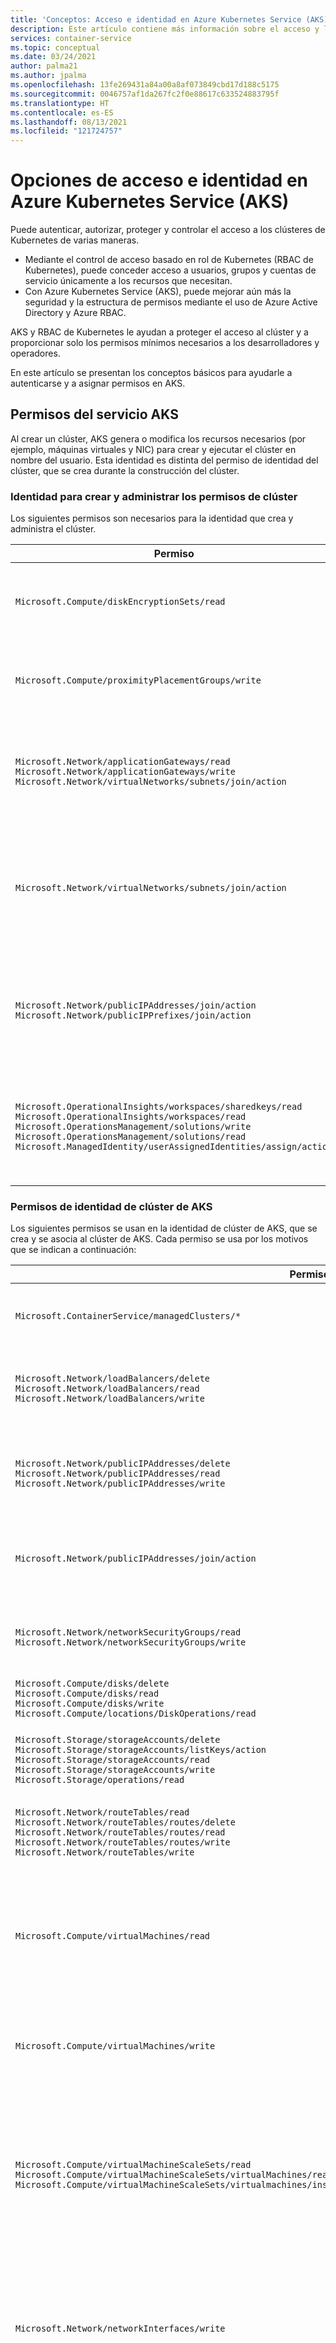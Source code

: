 ```yaml
---
title: 'Conceptos: Acceso e identidad en Azure Kubernetes Service (AKS)'
description: Este artículo contiene más información sobre el acceso y la identidad en Azure Kubernetes Service (AKS), incluida la integración de Azure Active Directory, el control de acceso basado en rol de Kubernetes (RBAC de Kubernetes) y los roles y enlaces.
services: container-service
ms.topic: conceptual
ms.date: 03/24/2021
author: palma21
ms.author: jpalma
ms.openlocfilehash: 13fe269431a84a00a8af073849cbd17d188c5175
ms.sourcegitcommit: 0046757af1da267fc2f0e88617c633524883795f
ms.translationtype: HT
ms.contentlocale: es-ES
ms.lasthandoff: 08/13/2021
ms.locfileid: "121724757"
---
```

# <a name="access-and-identity-options-for-azure-kubernetes-service-aks"></a>Opciones de acceso e identidad en Azure Kubernetes Service (AKS)

Puede autenticar, autorizar, proteger y controlar el acceso a los clústeres de Kubernetes de varias maneras. 
* Mediante el control de acceso basado en rol de Kubernetes (RBAC de Kubernetes), puede conceder acceso a usuarios, grupos y cuentas de servicio únicamente a los recursos que necesitan. 
* Con Azure Kubernetes Service (AKS), puede mejorar aún más la seguridad y la estructura de permisos mediante el uso de Azure Active Directory y Azure RBAC. 

AKS y RBAC de Kubernetes le ayudan a proteger el acceso al clúster y a proporcionar solo los permisos mínimos necesarios a los desarrolladores y operadores.

En este artículo se presentan los conceptos básicos para ayudarle a autenticarse y a asignar permisos en AKS.

## <a name="aks-service-permissions"></a>Permisos del servicio AKS

Al crear un clúster, AKS genera o modifica los recursos necesarios (por ejemplo, máquinas virtuales y NIC) para crear y ejecutar el clúster en nombre del usuario. Esta identidad es distinta del permiso de identidad del clúster, que se crea durante la construcción del clúster.

### <a name="identity-creating-and-operating-the-cluster-permissions"></a>Identidad para crear y administrar los permisos de clúster

Los siguientes permisos son necesarios para la identidad que crea y administra el clúster.

| Permiso | Motivo |
|---|---|
| `Microsoft.Compute/diskEncryptionSets/read` | Se requiere para leer el identificador de conjunto de cifrado de disco. |
| `Microsoft.Compute/proximityPlacementGroups/write` | Necesario para actualizar los grupos con ubicación por proximidad. |
| `Microsoft.Network/applicationGateways/read` <br/> `Microsoft.Network/applicationGateways/write` <br/> `Microsoft.Network/virtualNetworks/subnets/join/action` | Se requiere para configurar las puertas de enlace de aplicaciones y unirse a la subred. |
| `Microsoft.Network/virtualNetworks/subnets/join/action` | Se requiere para configurar el grupo de seguridad de red para la subred cuando se usa una red virtual personalizada.|
| `Microsoft.Network/publicIPAddresses/join/action` <br/> `Microsoft.Network/publicIPPrefixes/join/action` | Se requiere para configurar las direcciones IP públicas salientes en el servicio Standard Load Balancer. |
| `Microsoft.OperationalInsights/workspaces/sharedkeys/read` <br/> `Microsoft.OperationalInsights/workspaces/read` <br/> `Microsoft.OperationsManagement/solutions/write` <br/> `Microsoft.OperationsManagement/solutions/read` <br/> `Microsoft.ManagedIdentity/userAssignedIdentities/assign/action` | Se requiere para crear y actualizar las áreas de trabajo de Log Analytics y la supervisión de Azure para contenedores. |

### <a name="aks-cluster-identity-permissions"></a>Permisos de identidad de clúster de AKS

Los siguientes permisos se usan en la identidad de clúster de AKS, que se crea y se asocia al clúster de AKS. Cada permiso se usa por los motivos que se indican a continuación:

| Permiso | Motivo |
|---|---|
| `Microsoft.ContainerService/managedClusters/*`  <br/> | Necesario para la creación de usuarios y el funcionamiento del clúster
| `Microsoft.Network/loadBalancers/delete` <br/> `Microsoft.Network/loadBalancers/read` <br/> `Microsoft.Network/loadBalancers/write` | Se requiere para configurar el equilibrador de carga para un servicio LoadBalancer. |
| `Microsoft.Network/publicIPAddresses/delete` <br/> `Microsoft.Network/publicIPAddresses/read` <br/> `Microsoft.Network/publicIPAddresses/write` | Se requiere para buscar y configurar direcciones IP públicas para un servicio LoadBalancer. |
| `Microsoft.Network/publicIPAddresses/join/action` | Se requiere para configurar direcciones IP públicas para un servicio LoadBalancer. |
| `Microsoft.Network/networkSecurityGroups/read` <br/> `Microsoft.Network/networkSecurityGroups/write` | Se requiere para crear o eliminar reglas de seguridad para un servicio LoadBalancer. |
| `Microsoft.Compute/disks/delete` <br/> `Microsoft.Compute/disks/read` <br/> `Microsoft.Compute/disks/write` <br/> `Microsoft.Compute/locations/DiskOperations/read` | Se requiere para configurar AzureDisks. |
| `Microsoft.Storage/storageAccounts/delete` <br/> `Microsoft.Storage/storageAccounts/listKeys/action` <br/> `Microsoft.Storage/storageAccounts/read` <br/> `Microsoft.Storage/storageAccounts/write` <br/> `Microsoft.Storage/operations/read` | Se requiere para configurar las cuentas de almacenamiento de AzureFile o AzureDisk. |
| `Microsoft.Network/routeTables/read` <br/> `Microsoft.Network/routeTables/routes/delete` <br/> `Microsoft.Network/routeTables/routes/read` <br/> `Microsoft.Network/routeTables/routes/write` <br/> `Microsoft.Network/routeTables/write` | Se requiere para configurar las tablas de ruta y las rutas para nodos. |
| `Microsoft.Compute/virtualMachines/read` | Se requiere para encontrar información de las máquinas virtuales en un clúster VMAS (por ejemplo, zonas, dominio de error, tamaño y discos de datos). |
| `Microsoft.Compute/virtualMachines/write` | Se requiere para asociar AzureDisks a una máquina virtual en un clúster VMAS. |
| `Microsoft.Compute/virtualMachineScaleSets/read` <br/> `Microsoft.Compute/virtualMachineScaleSets/virtualMachines/read` <br/> `Microsoft.Compute/virtualMachineScaleSets/virtualmachines/instanceView/read` | Se requiere para encontrar información de máquinas virtuales en un conjunto de escalado de máquinas virtuales (por ejemplo, zonas, dominio de error, tamaño y discos de datos). |
| `Microsoft.Network/networkInterfaces/write` | Se requiere para agregar una máquina virtual de un clúster VMAS a un grupo de direcciones de back-end del equilibrador de carga. |
| `Microsoft.Compute/virtualMachineScaleSets/write` | Se requiere para agregar un conjunto de escalado de máquinas virtuales a grupos de direcciones de back-end del equilibrador de carga y a nodos de escalabilidad horizontal en un conjunto de escalado de máquinas virtuales. |
| `Microsoft.Compute/virtualMachineScaleSets/virtualmachines/write` | Se requiere para asociar AzureDisks y agregar una máquina virtual de un conjunto de escalado de máquinas virtuales al equilibrador de carga. |
| `Microsoft.Network/networkInterfaces/read` | Se requiere para buscar grupos de direcciones IP internas y de direcciones de back-end del equilibrador de carga para las máquinas virtuales de un clúster VMAS. |
| `Microsoft.Compute/virtualMachineScaleSets/virtualMachines/networkInterfaces/read` | Se requiere para buscar grupos de direcciones IP internas y de back-end del equilibrador de carga para una máquina virtual de un conjunto de escalado de máquinas virtuales. |
| `Microsoft.Compute/virtualMachineScaleSets/virtualMachines/networkInterfaces/ipconfigurations/publicipaddresses/read` | Se requiere para buscar direcciones IP públicas para una máquina virtual de un conjunto de escalado de máquinas virtuales. |
| `Microsoft.Network/virtualNetworks/read` <br/> `Microsoft.Network/virtualNetworks/subnets/read` | Se requiere para comprobar si existe una subred para el equilibrador de carga interno en otro grupo de recursos. |
| `Microsoft.Compute/snapshots/delete` <br/> `Microsoft.Compute/snapshots/read` <br/> `Microsoft.Compute/snapshots/write` | Se requiere para configurar instantáneas de AzureDisk. |
| `Microsoft.Compute/locations/vmSizes/read` <br/> `Microsoft.Compute/locations/operations/read` | Se requiere para buscar tamaños de máquina virtual y encontrar límites de volumen de AzureDisk. |

### <a name="additional-cluster-identity-permissions"></a>Permisos adicionales de identidad de clúster

Al crear un clúster con atributos específicos, necesitará los siguientes permisos adicionales para la identidad del clúster. Dado que estos permisos no se asignan automáticamente, debe agregarlos a la identidad del clúster después de su creación.

| Permiso | Motivo |
|---|---|
| `Microsoft.Network/networkSecurityGroups/write` <br/> `Microsoft.Network/networkSecurityGroups/read` | Se requiere cuando se usa un grupo de seguridad de red en otro grupo de recursos. Se requiere para configurar reglas de seguridad para un servicio LoadBalancer. |
| `Microsoft.Network/virtualNetworks/subnets/read` <br/> `Microsoft.Network/virtualNetworks/subnets/join/action` | Se requiere cando se usa una subred en otro grupo de recursos (por ejemplo, una red virtual personalizada). |
| `Microsoft.Network/routeTables/routes/read` <br/> `Microsoft.Network/routeTables/routes/write` | Se requiere cuando se usa una subred asociada a una tabla de rutas en otro grupo de recursos (por ejemplo, una red virtual personalizada con una tabla de rutas personalizada). Se requiere para comprobar si ya existe una subred para la subred en el otro grupo de recursos. |
| `Microsoft.Network/virtualNetworks/subnets/read` | Se requiere cuando se usa un equilibrador de carga interno en otro grupo de recursos. Se requiere para comprobar si ya existe una subred para el equilibrador de carga interno en el grupo de recursos. |
| `Microsoft.Network/privatednszones/*` | Se requiere cuando se usa una subred en otro grupo de recursos (por ejemplo, una red privateDNSZone personalizada). |

## <a name="aks-node-access"></a>Acceso al nodo de AKS

De forma predeterminada, no se requiere acceso a los nodos para AKS.  El siguiente acceso es necesario para el nodo si se utiliza un componente específico.

| Acceso | Motivo |
|---|---|
| `kubelet` | Necesario para que el cliente conceda acceso de MSI a ACR. |
| `http app routing` | Necesario para el permiso de escritura en "nombre aleatorio".aksapp.io. |
| `container insights` | Necesario para que el cliente conceda permiso al área de trabajo de Log Analytics. |

## <a name="kubernetes-rbac"></a>RBAC de Kubernetes

RBAC de Kubernetes proporciona un filtrado detallado de las acciones del usuario. Con este mecanismo de control:
* Asigna a usuarios o grupos de usuarios permiso para crear o modificar recursos, o ver registros de cargas de trabajo de aplicaciones en ejecución. 
* Puede limitar los permisos a un único espacio de nombres o a todo el clúster de AKS. 
* Crea *roles* para definir permisos y, después, asigna esos roles a usuarios mediante *enlaces de rol*.

Para obtener más información, consulte [Uso de la autorización de RBAC de Kubernetes][kubernetes-rbac].

### <a name="roles-and-clusterroles"></a>Roles y ClusterRoles

#### <a name="roles"></a>Roles
Antes de asignar permisos a los usuarios con RBAC de Kubernetes, definirá los permisos de usuario como un *rol*. Conceda permisos dentro de un espacio de nombres mediante roles. 

> [!NOTE]
> Los roles de Kubernetes *conceden* permisos; no los *deniegan*.

Para conceder permisos en todo el clúster o a recursos de clúster fuera de un espacio de nombres determinado, puede usar en su lugar *ClusterRoles*.

#### <a name="clusterroles"></a>ClusterRoles

Un objeto ClusterRole concede y aplica permisos a los recursos de todo el clúster, no a un espacio de nombres específico.

### <a name="rolebindings-and-clusterrolebindings"></a>RoleBindings y ClusterRoleBindings

Tras definir los roles para conceder permisos a los recursos, asigne esos permisos de RBAC de Kubernetes con un *RoleBinding*. Si el clúster de AKS [se integra con Azure Active Directory (Azure AD)](#azure-ad-integration), los RoleBindings conceden permisos a los usuarios de Azure AD para que realicen acciones en el clúster. Consulte cómo se hace en [Administración del acceso a recursos de clúster mediante el control de acceso basado en roles de Kubernetes y las identidades de Azure Active Directory](azure-ad-rbac.md).

#### <a name="rolebindings"></a>RoleBindings

Asigne roles a los usuarios de un espacio de nombres determinado mediante RoleBindings. Con RoleBindings, puede separar lógicamente un único clúster de AKS, de modo que solo se permita a los usuarios acceder a los recursos de la aplicación en su espacio de nombres asignado. 

Para enlazar roles en todo el clúster o para recursos de clúster fuera de un espacio de nombres determinado, use en su lugar *ClusterRoleBindings*.

#### <a name="clusterrolebinding"></a>ClusterRoleBinding

Con un objeto ClusterRoleBinding, enlaza roles a usuarios y los aplica a los recursos de todo el clúster, no a un espacio de nombres determinado. Este enfoque le permite conceder acceso para los administradores o ingenieros de soporte técnico a todos los recursos del clúster de AKS.


> [!NOTE]
> Microsoft/AKS realiza todas las acciones de clúster con el consentimiento del usuario en el rol de Kubernetes integrado `aks-service` y el enlace de roles integrado `aks-service-rolebinding`. 
> 
> Este rol permite a AKS solucionar problemas de clústeres, pero no puede modificar permisos ni crear roles, enlaces de roles ni otras acciones de privilegios elevados. El acceso a roles solo se habilita en incidencias de soporte técnico activos con acceso Just-in-Time (JIT). Obtenga más información sobre [Directivas de soporte técnico de AKS](support-policies.md).


### <a name="kubernetes-service-accounts"></a>Cuentas de servicio de Kubernetes

Las *cuentas de servicio* son uno de los tipos de usuario principales en Kubernetes. La API de Kubernetes contiene y administra cuentas de servicio. Las credenciales de las cuentas de servicio se almacenan como secretos de Kubernetes que pueden usar los pods autorizados para comunicarse con el servidor de API. La mayoría de las solicitudes de API proporcionan un token de autenticación para una cuenta de servicio o una cuenta de usuario normal.

Las cuentas de usuario normales permiten un acceso más tradicional para administradores o desarrolladores humanos, no solo a servicios y procesos. Aunque Kubernetes no proporciona una solución de administración de identidades para almacenar contraseñas y cuentas de usuario normales, puede integrar soluciones de identidades externas en Kubernetes. Para los clústeres de AKS, esta solución de identidades integrada es Azure AD.

Para más información sobre las opciones de identidad en Kubernetes, consulte la [autenticación Kubernetes][kubernetes-authentication].

## <a name="azure-ad-integration"></a>Integración de Azure AD

Mejore la seguridad del clúster de AKS con la integración de Azure AD. Con la experiencia de varias décadas de administración de identidades empresariales, Azure AD es un servicio multiinquilino de administración de identidades y de directorios basado en la nube que combina los servicios de directorio principales, la administración del acceso de las aplicaciones y la protección de identidades. Con Azure AD, puede integrar identidades locales en clústeres de AKS para proporcionar un único origen para la seguridad y administración de cuentas.

![Integración de Azure Active Directory con clústeres de AKS](media/concepts-identity/aad-integration.png)

Con los clústeres de AKS integrados en Azure AD, puede conceder a los usuarios o grupos acceso a los recursos de Kubernetes de un espacio de nombres o del clúster. 

1. Para obtener un contexto de configuración de `kubectl`, el usuario ejecuta el comando [az aks get-credentials][az-aks-get-credentials]. 
1. Cuando un usuario interactúa con el clúster de AKS con `kubectl`, se le pide que inicie sesión con sus credenciales de Azure AD. 

Este enfoque proporciona un único origen para la administración de cuentas de usuario y de las credenciales de contraseña. El usuario solo puede acceder a los recursos como defina el administrador de clústeres.

La autenticación de Azure AD se proporciona a los clústeres de AKS con OpenID Connect. OpenID Connect es una capa de identidad creada basándose en el protocolo OAuth 2.0. Puede encontrar más información sobre OpenID Connect en la [documentación de OpenID Connect][openid-connect]. Dentro del clúster de Kubernetes, se usa [la autenticación de token de webhook][webhook-token-docs] para verificar los tokens de autenticación. La autenticación de token de webhook se configura y administra como parte del clúster de AKS.

### <a name="webhook-and-api-server"></a>Webhook y servidor de API

![Flujo de autenticación del servidor de API y webhook](media/concepts-identity/auth-flow.png)

Como se muestra en el gráfico anterior, el servidor de API llama al servidor de webhook de AKS y realiza los pasos siguientes:

1. `kubectl` usa la aplicación cliente de Azure AD para el inicio de sesión de los usuarios con el [flujo de concesión de autorización de dispositivos OAuth 2.0](../active-directory/develop/v2-oauth2-device-code.md).
2. Azure AD proporciona un access_token, id_token y un refresh_token.
3. El usuario realiza una solicitud a `kubectl` con un access_token de `kubeconfig`.
4. `kubectl` envía access_token al servidor de API.
5. El servidor de API se configura con el servidor de autenticación de Webhook para realizar la validación.
6. El servidor de autenticación de webhook confirma que la firma JSON Web Token es válida mediante la comprobación de la clave de firma pública de Azure AD.
7. La aplicación del servidor usa credenciales proporcionadas por el usuario para consultar la pertenencia a grupos del usuario que ha iniciado sesión desde la MS Graph API.
8. Se envía una respuesta al servidor de API con información del usuario, como la notificación del nombre principal de usuario (UPN) del token de acceso y la pertenencia al grupo del usuario en función del identificador de objeto.
9. La API realiza una decisión de autorización basada en el rol Kubernetes/RoleBinding.
10. Una vez autorizado, el servidor de API devuelve una respuesta a `kubectl`.
11. `kubectl` envía comentarios al usuario.
 
Obtenga información sobre cómo integrar AKS con Azure AD con nuestra [guía paso a paso de integración de Azure AD administrada por AKS](managed-aad.md).

## <a name="azure-role-based-access-control"></a>Control de acceso basado en roles de Azure

El control de acceso basado en rol (RBAC) de Azure es un sistema de autorización basado en [Azure Resource Manager](../azure-resource-manager/management/overview.md) que proporciona administración de acceso específico a los recursos de Azure.

| Sistema RBAC | Descripción |
|---|---|
| RBAC de Kubernetes | Diseñado para funcionar en recursos de Kubernetes dentro del clúster de AKS. |
| Azure RBAC | Diseñado para funcionar en recursos dentro de la suscripción de Azure. |

Con el control de acceso basado en rol de Azure, puede crear una *definición de rol* que describe los permisos que se aplicarán. A continuación, asigne esta definición de rol a un usuario o grupo mediante una *asignación de roles* para un *ámbito* determinado. El ámbito puede ser un recurso individual, un grupo de recursos o toda la suscripción.

Para obtener más información, consulte [¿Qué es el control de acceso basado en roles (RBAC) de Azure?][azure-rbac]

Hay dos niveles de acceso necesarios para operar completamente un clúster de AKS: 
* [Acceso al recurso de AKS en la suscripción de Azure](#azure-rbac-to-authorize-access-to-the-aks-resource) 
  * Controle el escalado o la actualización del clúster mediante las API de AKS.
  * Extraiga `kubeconfig`.
* Acceso al API de Kubernetes. Este acceso se controla mediante:
  * [RBAC de Kubernetes](#kubernetes-rbac) (tradicionalmente).
  * [Integración de RBAC de Azure con AKS para la autorización de Kubernetes](#azure-rbac-for-kubernetes-authorization).

### <a name="azure-rbac-to-authorize-access-to-the-aks-resource"></a>Azure RBAC para autorizar el acceso al recurso de AKS

Con Azure RBAC, puede proporcionar a los usuarios (o identidades) acceso granular a los recursos de AKS en una o varias suscripciones. Por ejemplo, puede usar el [rol de colaborador de Azure Kubernetes Service](../role-based-access-control/built-in-roles.md#azure-kubernetes-service-contributor-role) para escalar y actualizar el clúster. Mientras, otro usuario con el [rol de administrador de clúster de Azure Kubernetes Service](../role-based-access-control/built-in-roles.md#azure-kubernetes-service-cluster-admin-role) solo tiene permiso para extraer el `kubeconfig` de administración.

Como alternativa, puede dar a su usuario el rol de [colaborador](../role-based-access-control/built-in-roles.md#contributor) general. Con el rol de colaborador general, los usuarios tienen los permisos anteriores y pueden realizar todas las acciones posibles en el recurso de AKS, excepto la administración de permisos.

[Use Azure RBAC para definir el acceso al archivo de configuración de Kubernetes en AKS](control-kubeconfig-access.md).

### <a name="azure-rbac-for-kubernetes-authorization"></a>Autorización de Azure RBAC para Kubernetes

Con la integración de Azure RBAC, AKS utilizará un servidor de webhooks de autorización de Kubernetes, lo que le permitirá administrar los permisos y asignaciones de los recursos del clúster de Kubernetes integrados en Azure AD utilizando la definición y la asignación de roles de Azure.

![Azure RBAC para el flujo de autorización de Kubernetes](media/concepts-identity/azure-rbac-k8s-authz-flow.png)

Como se muestra en el diagrama anterior, al usar la integración de Azure RBAC, todas las solicitudes a la API de Kubernetes seguirán el mismo flujo de autenticación que se explica en la [sección de integración de Azure Active Directory](#azure-ad-integration). 

Si la identidad que realiza la solicitud existe en Azure AD, Azure colaborará con RBAC de Kubernetes para autorizar la solicitud. Si la identidad existe fuera de Azure AD (es decir, una cuenta de servicio de Kubernetes), la autorización usará al RBAC de Kubernetes normal.

En este escenario, usará mecanismos y API de RBAC de Azure para asignar roles integrados a los usuarios o crear roles personalizados, tal como lo haría con los roles de Kubernetes. 

Con esta característica, no solo concede permisos a los usuarios para el recurso de AKS entre suscripciones, sino que también configura el rol y los permisos dentro de cada uno de esos clústeres que controlan el acceso a la API de Kubernetes. Por ejemplo, puede conceder el rol `Azure Kubernetes Service RBAC Viewer` en el ámbito de la suscripción. El destinatario del rol podrá enumerar y obtener todos los objetos de Kubernetes de todos los clústeres sin modificarlos.

> [!IMPORTANT]
> Debe habilitar Azure RBAC para la autorización de Kubernetes antes de usar esta característica. Para obtener información detallada e instrucciones paso a paso, siga nuestra guía paso a paso [Uso de Azure RBAC para la autorización de Kubernetes](manage-azure-rbac.md).

#### <a name="built-in-roles"></a>Roles integrados

AKS proporciona los siguientes cuatro roles integrados. Son similares a los [roles integrados de Kubernetes](https://kubernetes.io/docs/reference/access-authn-authz/rbac/#user-facing-roles) con algunas diferencias, como la compatibilidad con CRDs. Consulte la lista completa de acciones permitidas por cada [rol integrado de Azure](../role-based-access-control/built-in-roles.md).

| Role                                | Descripción  |
|-------------------------------------|--------------|
| Visor de Azure Kubernetes Service RBAC  | Permite el acceso de solo lectura para ver la mayoría de los objetos en un espacio de nombres. <br> No permite la visualización de roles o enlaces de roles.<br> No permite la visualización de `Secrets`. Leer el contenido de `Secrets` permite el acceso a las credenciales de `ServiceAccount` en el espacio de nombres, lo que permitiría el acceso a la API como cualquier `ServiceAccount` en el espacio de nombres (una forma de elevación de privilegios).  |
| Escritor de Azure Kubernetes Service RBAC | Permite el acceso de lectura y escritura para ver la mayoría de los objetos en un espacio de nombres. <br> No permite la visualización o modificación de roles o enlaces de roles. <br> Permite acceder a `Secrets` y ejecutar pods como cualquier ServiceAccount en el espacio de nombres, por lo que se puede usar para obtener los niveles de acceso de la API de cualquier ServiceAccount en el espacio de nombres. |
| Administrador de Azure Kubernetes Service RBAC  | Permite el acceso de administrador, diseñado para su concesión dentro de un espacio de nombres. <br> Permite el acceso de lectura y escritura a la mayoría de los recursos de un espacio de nombres (o ámbito de clúster), incluida la capacidad de crear roles y enlaces de roles dentro del espacio de nombres. <br> No permite el acceso de escritura a la cuota de recursos o al espacio de nombres en sí. |
| Administrador de clúster de Azure Kubernetes Service RBAC  | Permite el acceso de superusuario para realizar cualquier acción en cualquier recurso. <br> Proporciona control total sobre todos los recursos del clúster y en todos los espacios de nombres. |


## <a name="summary"></a>Resumen

Vea en la tabla un resumen rápido de cómo los usuarios pueden autenticarse en Kubernetes cuando la integración de Azure AD está habilitada. En todos los casos, la secuencia de comandos del usuario es:
1. Ejecute `az login` para autenticarse en Azure.
1. Ejecute `az aks get-credentials` para descargar las credenciales del clúster en `.kube/config`.
1. Ejecute comandos `kubectl`. 
   * El primer comando puede desencadenar la autenticación basada en explorador para autenticarse en el clúster, tal y como se describe en la tabla siguiente.

En Azure Portal, puede encontrar lo siguiente:
* La *concesión de roles* (concesión de roles de Azure RBAC) a la que se hace referencia en la segunda columna se muestra en la pestaña **Control de acceso**. 
* El grupo de Azure AD de administración del clúster se muestra en la pestaña **Configuración**.
  * También se encuentra con el nombre de parámetro `--aad-admin-group-object-ids` en la CLI de Azure.


| Descripción        | Concesión de rol requerida| Grupos de administración de clústeres de Azure AD | Cuándo se usa |
| -------------------|------------|----------------------------|-------------|
| Inicio de sesión de administrador heredado con certificado de cliente| **Rol de administrador de Azure Kubernetes**. Este rol permite usar `az aks get-credentials` con la marca `--admin`, que descarga un [certificado de administrador de clústeres heredado (no de Azure AD)](control-kubeconfig-access.md) en `.kube/config` del usuario. Este es el único propósito del "rol de administrador de Azure Kubernetes".|N/D|Si está bloqueado de forma permanente porque no tiene acceso a un grupo válido de Azure AD con acceso al clúster.| 
| Azure AD con (Cluster)RoleBindings manual| **Rol de usuario de Azure Kubernetes**. El rol "Usuario" permite usar `az aks get-credentials` sin la marca `--admin`. (Este es el único propósito del "rol de usuario de Azure Kubernetes"). El resultado, en un clúster habilitado para Azure AD, es la descarga de [una entrada vacía](control-kubeconfig-access.md) en `.kube/config`, que desencadena la autenticación basada en explorador cuando se usa por primera vez en `kubectl`.| El usuario no se encuentra en ninguno de estos grupos. Dado que el usuario no está en ningún grupo de administración de clústeres, cualquier RoleBindings o ClusterRoleBindings configurado por los administradores de clústeres controlarán por completo sus derechos. (Cluster)RoleBindings [designa los usuarios de Azure AD o los grupos de Azure AD](azure-ad-rbac.md) como sus `subjects`. Si no se ha configurado ningún enlace de este tipo, el usuario no podrá ejecutar ningún comando `kubectl`.|Si desea tener un control de acceso específico y no usa RBAC de Azure para la autorización de Kubernetes. Tenga en cuenta que el usuario que configura los enlaces debe iniciar sesión con uno de los otros métodos enumerados en esta tabla.|
| Azure AD por miembro de grupo de administración| Lo mismo que antes.|El usuario es miembro de uno de los grupos que se indican aquí. AKS genera automáticamente un elemento ClusterRoleBinding que enlaza todos los grupos indicados al rol `cluster-admin` de Kubernetes. De este modo, los usuarios de estos grupos pueden ejecutar todos los comandos `kubectl` como `cluster-admin`.|Si desea conceder de forma práctica a los usuarios derechos de administrador completos y _no_ usan RBAC de Azure para la autorización de Kubernetes.|
| Azure AD con RBAC de Azure para la autorización de Kubernetes|Dos roles: <br> En primer lugar, el **rol de usuario de Azure Kubernetes**. <br> En segundo lugar, uno de los roles **RBAC** de "Azure Kubernetes Service" indicados anteriormente, o su propia alternativa personalizada.|El campo de roles de administrador de la pestaña Configuración es irrelevante cuando está habilitada la autorización de RBAC de Azure para Kubernetes.|Usa RBAC de Azure para la autorización de Kubernetes. Este enfoque proporciona un control específico, sin necesidad de configurar RoleBindings o ClusterRoleBindings.|

## <a name="next-steps"></a>Pasos siguientes

- Para empezar a trabajar con Azure AD y el RBAC de Kubernetes, consulte [Integración de Azure Active Directory con AKS][aks-aad].
- Para conocer los procedimientos recomendados asociados, consulte [Procedimientos recomendados para la autenticación y la autorización en AKS][operator-best-practices-identity].
- Para empezar a trabajar con Azure RBAC para la autorización de Kubernetes, consulte [usar Azure RBAC para autorizar el acceso en el clúster de Azure Kubernetes Service (AKS)](manage-azure-rbac.md).
- Para empezar a proteger el archivo `kubeconfig`, consulte [Limitación del acceso al archivo de configuración de clúster](control-kubeconfig-access.md).

Para obtener más información sobre los conceptos básicos de Kubernetes y AKS, consulte los artículos siguientes:

- [Clústeres y cargas de trabajo de Kubernetes/AKS][aks-concepts-clusters-workloads]
- [Seguridad de Kubernetes/AKS][aks-concepts-security]
- [Redes virtuales de Kubernetes/AKS][aks-concepts-network]
- [Almacenamiento de Kubernetes/AKS][aks-concepts-storage]
- [Escala de Kubernetes/AKS][aks-concepts-scale]

<!-- LINKS - External -->
[kubernetes-authentication]: https://kubernetes.io/docs/reference/access-authn-authz/authentication
[webhook-token-docs]: https://kubernetes.io/docs/reference/access-authn-authz/authentication/#webhook-token-authentication
[kubernetes-rbac]: https://kubernetes.io/docs/reference/access-authn-authz/rbac/

<!-- LINKS - Internal -->
[openid-connect]: ../active-directory/develop/v2-protocols-oidc.md
[az-aks-get-credentials]: /cli/azure/aks#az_aks_get_credentials
[azure-rbac]: ../role-based-access-control/overview.md
[aks-aad]: managed-aad.md
[aks-concepts-clusters-workloads]: concepts-clusters-workloads.md
[aks-concepts-security]: concepts-security.md
[aks-concepts-scale]: concepts-scale.md
[aks-concepts-storage]: concepts-storage.md
[aks-concepts-network]: concepts-network.md
[operator-best-practices-identity]: operator-best-practices-identity.md
[upgrade-per-cluster]: ../azure-monitor/containers/container-insights-update-metrics.md#upgrade-per-cluster-using-azure-cli
